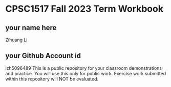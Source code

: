 # CPSC1517 Fall 2023 Term Workbook

## your name here
Zihuang Li
## your Github Account id
lzh5096489
This is a public repository for your classroom demonstrations and practice. You will use this only for public work. Exercise work submitted within this repository will NOT be evaluated.
